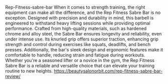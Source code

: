 Rep-Fitness-sabre-bar
When it comes to strength training, the right equipment can make all the difference, and the Rep Fitness Sabre Bar is no exception. Designed with precision and durability in mind, this barbell is engineered to withstand heavy lifting sessions while providing optimal performance. 
Crafted from high-quality materials, such as hardened chrome and alloy steel, the Sabre Bar ensures longevity and reliability, even under intense use. Its knurled grip offers superior traction, enhancing grip strength and control during exercises like squats, deadlifts, and bench presses. Additionally, the bar's sleek design and ergonomic features make it comfortable to handle, reducing strain and fatigue during workouts. Whether you're a seasoned lifter or a novice in the gym, the Rep Fitness Sabre Bar is a reliable and versatile choice that can elevate your training routine to new heights.
https://beautysalonorbit.com/rep-fitness-sabre-bar-review/
